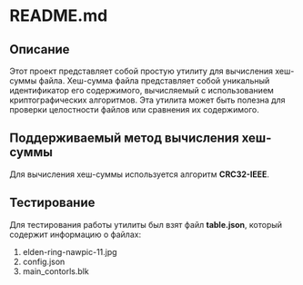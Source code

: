 # README.md

## Описание

Этот проект представляет собой простую утилиту для вычисления хеш-суммы файла. Хеш-сумма файла представляет собой уникальный идентификатор его содержимого, вычисляемый с использованием криптографических алгоритмов. Эта утилита может быть полезна для проверки целостности файлов или сравнения их содержимого.

## Поддерживаемый метод вычисления хеш-суммы

Для вычисления хеш-суммы используется алгоритм **CRC32-IEEE**.

## Тестирование

Для тестирования работы утилиты был взят файл **table.json**, который содержит информацию о файлах: 
1) elden-ring-nawpic-11.jpg
2) config.json
3) main_contorls.blk
